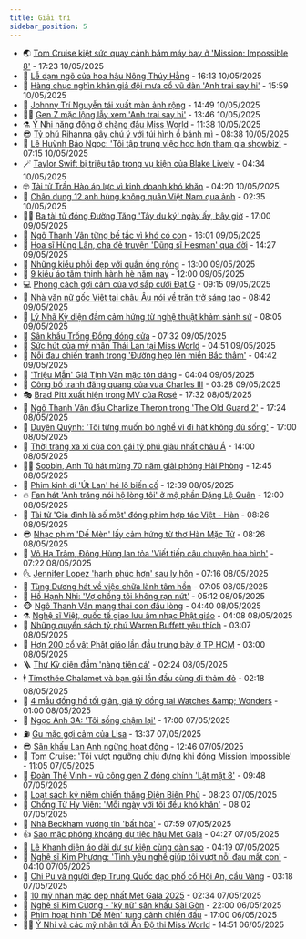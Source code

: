 ```yaml
---
title: Giải trí
sidebar_position: 5
---
```


<!-- vnexpress-giai-tri:START -->
- 🌏 [Tom Cruise kiệt sức quay cảnh bám máy bay ở &#39;Mission: Impossible 8&#39;](https://vnexpress.net/tom-cruise-kiet-suc-quay-canh-bam-may-bay-o-mission-impossible-8-4884034.html) - 17:23 10/05/2025
- 💫 [Lễ dạm ngõ của hoa hậu Nông Thúy Hằng](https://vnexpress.net/le-dam-ngo-cua-hoa-hau-nong-thuy-hang-4884234.html) - 16:13 10/05/2025
- 🌮 [Hàng chục nghìn khán giả đội mưa cổ vũ dàn &#39;Anh trai say hi&#39;](https://vnexpress.net/hang-chuc-nghin-khan-gia-doi-mua-co-vu-dan-anh-trai-say-hi-4884243.html) - 15:59 10/05/2025
- 🧠 [Johnny Trí Nguyễn tái xuất màn ảnh rộng](https://vnexpress.net/johnny-tri-nguyen-tai-xuat-man-anh-rong-4884203.html) - 14:49 10/05/2025
- 👨‍🏫 [Gen Z mặc lộng lẫy xem &#39;Anh trai say hi&#39;](https://vnexpress.net/gen-z-mac-long-lay-xem-anh-trai-say-hi-4884222.html) - 13:46 10/05/2025
- ⚗️ [Ý Nhi năng động ở chặng đầu Miss World](https://vnexpress.net/y-nhi-nang-dong-o-chang-dau-miss-world-4882909.html) - 11:38 10/05/2025
- 😎 [Tỷ phú Rihanna gây chú ý với túi hình ổ bánh mì](https://vnexpress.net/ty-phu-rihanna-gay-chu-y-voi-tui-hinh-o-banh-mi-4884057.html) - 08:38 10/05/2025
- 🫣 [Lê Huỳnh Bảo Ngọc: &#39;Tôi tập trung việc học hơn tham gia showbiz&#39;](https://vnexpress.net/le-huynh-bao-ngoc-toi-tap-trung-viec-hoc-hon-tham-gia-showbiz-4880892.html) - 07:15 10/05/2025
- 🪄 [Taylor Swift bị triệu tập trong vụ kiện của Blake Lively](https://vnexpress.net/taylor-swift-bi-trieu-tap-trong-vu-kien-cua-blake-lively-4884020.html) - 04:34 10/05/2025
- 🤓 [Tài tử Trần Hào áp lực vì kinh doanh khó khăn](https://vnexpress.net/tai-tu-tran-hao-ap-luc-vi-kinh-doanh-kho-khan-4884071.html) - 04:20 10/05/2025
- 🫶 [Chân dung 12 anh hùng không quân Việt Nam qua ảnh](https://vnexpress.net/chan-dung-12-anh-hung-khong-quan-viet-nam-qua-anh-4882417.html) - 02:35 10/05/2025
- 🧑‍🏫 [Ba tài tử đóng Đường Tăng &#39;Tây du ký&#39; ngày ấy, bây giờ](https://vnexpress.net/ba-tai-tu-dong-duong-tang-tay-du-ky-ngay-ay-bay-gio-4883745.html) - 17:00 09/05/2025
- 🦄 [Ngô Thanh Vân từng bế tắc vì khó có con](https://vnexpress.net/ngo-thanh-van-tung-be-tac-vi-kho-co-con-4883916.html) - 16:01 09/05/2025
- 💫 [Họa sĩ Hùng Lân, cha đẻ truyện &#39;Dũng sĩ Hesman&#39; qua đời](https://vnexpress.net/hoa-si-hung-lan-cha-de-truyen-dung-si-hesman-qua-doi-4883924.html) - 14:27 09/05/2025
- 🎊 [Những kiểu phối đẹp với quần ống rộng](https://vnexpress.net/nhung-kieu-phoi-dep-voi-quan-ong-rong-4881931.html) - 13:00 09/05/2025
- 👹 [9 kiểu áo tắm thịnh hành hè năm nay](https://vnexpress.net/9-kieu-ao-tam-thinh-hanh-he-nam-nay-4878256.html) - 12:00 09/05/2025
- 💻 [Phong cách gợi cảm của vợ sắp cưới Đạt G](https://vnexpress.net/phong-cach-goi-cam-cua-vo-sap-cuoi-dat-g-4881888.html) - 09:15 09/05/2025
- 🤡 [Nhà văn nữ gốc Việt tại châu Âu nói về trăn trở sáng tạo](https://vnexpress.net/nha-van-nu-goc-viet-tai-chau-au-noi-ve-tran-tro-sang-tao-4883520.html) - 08:42 09/05/2025
- 🥰 [Lý Nhã Kỳ diện đầm cảm hứng từ nghệ thuật khảm sành sứ](https://vnexpress.net/ly-nha-ky-dien-dam-cam-hung-tu-nghe-thuat-kham-sanh-su-4883652.html) - 08:05 09/05/2025
- 🚀 [Sân khấu Trống Đồng đóng cửa](https://vnexpress.net/san-khau-trong-dong-dong-cua-4883733.html) - 07:32 09/05/2025
- 📝 [Sức hút của mỹ nhân Thái Lan tại Miss World](https://vnexpress.net/suc-hut-cua-my-nhan-thai-lan-tai-miss-world-4883296.html) - 04:51 09/05/2025
- 🐲 [Nỗi đau chiến tranh trong &#39;Đường hẹp lên miền Bắc thẳm&#39;](https://vnexpress.net/noi-dau-chien-tranh-trong-duong-hep-len-mien-bac-tham-4867204.html) - 04:42 09/05/2025
- 🎃 [&#39;Triệu Mẫn&#39; Giả Tịnh Văn mặc tôn dáng](https://vnexpress.net/trieu-man-gia-tinh-van-mac-ton-dang-4883635.html) - 04:04 09/05/2025
- 🤠 [Công bố tranh đăng quang của vua Charles III](https://vnexpress.net/cong-bo-tranh-dang-quang-cua-vua-charles-iii-4883570.html) - 03:28 09/05/2025
- 🎭 [Brad Pitt xuất hiện trong MV của Rosé](https://vnexpress.net/brad-pitt-xuat-hien-trong-mv-cua-rose-4883501.html) - 17:32 08/05/2025
- 🧰 [Ngô Thanh Vân đấu Charlize Theron trong &#39;The Old Guard 2&#39;](https://vnexpress.net/ngo-thanh-van-dau-charlize-theron-trong-the-old-guard-2-4883502.html) - 17:24 08/05/2025
- 🦍 [Duyên Quỳnh: &#39;Tôi từng muốn bỏ nghề vì đi hát không đủ sống&#39;](https://vnexpress.net/duyen-quynh-toi-tung-muon-bo-nghe-vi-di-hat-khong-du-song-4881637.html) - 17:00 08/05/2025
- 🌝 [Thời trang xa xỉ của con gái tỷ phú giàu nhất châu Á](https://vnexpress.net/thoi-trang-xa-xi-cua-con-gai-ty-phu-giau-nhat-chau-a-4883143.html) - 14:00 08/05/2025
- 🧑‍💻 [Soobin, Anh Tú hát mừng 70 năm giải phóng Hải Phòng](https://vnexpress.net/soobin-anh-tu-hat-mung-70-nam-giai-phong-hai-phong-4883436.html) - 12:45 08/05/2025
- 🥸 [Phim kinh dị &#39;Út Lan&#39; hé lộ biến cố](https://vnexpress.net/phim-kinh-di-ut-lan-he-lo-bien-co-4883400.html) - 12:39 08/05/2025
- 🔥 [Fan hát &#39;Ánh trăng nói hộ lòng tôi&#39; ở mộ phần Đặng Lệ Quân](https://vnexpress.net/fan-hat-anh-trang-noi-ho-long-toi-o-mo-phan-dang-le-quan-4883312.html) - 12:00 08/05/2025
- 🐎 [Tài tử &#39;Gia đình là số một&#39; đóng phim hợp tác Việt - Hàn](https://vnexpress.net/tai-tu-gia-dinh-la-so-mot-dong-phim-hop-tac-viet-han-4883185.html) - 08:26 08/05/2025
- 😎 [Nhạc phim &#39;Dế Mèn&#39; lấy cảm hứng từ thơ Hàn Mặc Tử](https://vnexpress.net/nhac-phim-de-men-lay-cam-hung-tu-tho-han-mac-tu-4881727.html) - 08:26 08/05/2025
- 🦄 [Võ Hạ Trâm, Đông Hùng lan tỏa &#39;Viết tiếp câu chuyện hòa bình&#39;](https://vnexpress.net/vo-ha-tram-dong-hung-lan-toa-viet-tiep-cau-chuyen-hoa-binh-4883092.html) - 07:22 08/05/2025
- 🌜 [Jennifer Lopez &#39;hạnh phúc hơn&#39; sau ly hôn](https://vnexpress.net/jennifer-lopez-hanh-phuc-hon-sau-ly-hon-4883134.html) - 07:16 08/05/2025
- 🚦 [Tùng Dương hát về việc chữa lành tâm hồn](https://vnexpress.net/tung-duong-hat-ve-viec-chua-lanh-tam-hon-4883107.html) - 07:05 08/05/2025
- 🧐 [Hồ Hạnh Nhi: &#39;Vợ chồng tôi không rạn nứt&#39;](https://vnexpress.net/ho-hanh-nhi-vo-chong-toi-khong-ran-nut-4883194.html) - 05:12 08/05/2025
- 🐵 [Ngô Thanh Vân mang thai con đầu lòng](https://vnexpress.net/ngo-thanh-van-mang-thai-con-dau-long-4883220.html) - 04:40 08/05/2025
- ⚗️ [Nghệ sĩ Việt, quốc tế giao lưu âm nhạc Phật giáo](https://vnexpress.net/nghe-si-viet-quoc-te-giao-luu-am-nhac-phat-giao-4882822.html) - 04:08 08/05/2025
- 👺 [Những quyển sách tỷ phú Warren Buffett yêu thích](https://vnexpress.net/nhung-quyen-sach-ty-phu-warren-buffett-yeu-thich-4882329.html) - 03:07 08/05/2025
- 🌊 [Hơn 200 cổ vật Phật giáo lần đầu trưng bày ở TP HCM](https://vnexpress.net/hon-200-co-vat-phat-giao-lan-dau-trung-bay-o-tp-hcm-4882082.html) - 03:00 08/05/2025
- 🪜 [Thư Kỳ diện đầm &#39;nàng tiên cá&#39;](https://vnexpress.net/thu-ky-dien-dam-nang-tien-ca-4883065.html) - 02:24 08/05/2025
- 🕴 [Timothée Chalamet và bạn gái lần đầu cùng đi thảm đỏ](https://vnexpress.net/timothee-chalamet-va-ban-gai-lan-dau-cung-di-tham-do-4883039.html) - 02:18 08/05/2025
- 💃 [4 mẫu đồng hồ tối giản, giá tỷ đồng tại Watches &amp;amp; Wonders](https://vnexpress.net/4-mau-dong-ho-toi-gian-gia-ty-dong-tai-watches-wonders-4882645.html) - 01:00 08/05/2025
- 🦄 [Ngọc Anh 3A: &#39;Tôi sống chậm lại&#39;](https://vnexpress.net/ngoc-anh-3a-toi-song-cham-lai-4882062.html) - 17:00 07/05/2025
- ⛽️ [Gu mặc gợi cảm của Lisa](https://vnexpress.net/gu-mac-goi-cam-cua-lisa-4882839.html) - 13:37 07/05/2025
- 😎 [Sân khấu Lan Anh ngừng hoạt động](https://vnexpress.net/san-khau-lan-anh-ngung-hoat-dong-4882852.html) - 12:46 07/05/2025
- 🌊 [Tom Cruise: &#39;Tôi vượt ngưỡng chịu đựng khi đóng Mission Impossible&#39;](https://vnexpress.net/tom-cruise-toi-vuot-nguong-chiu-dung-khi-dong-mission-impossible-4882747.html) - 11:05 07/05/2025
- 🐲 [Đoàn Thế Vinh - vũ công gen Z đóng chính &#39;Lật mặt 8&#39;](https://vnexpress.net/doan-the-vinh-vu-cong-gen-z-dong-chinh-lat-mat-8-4882795.html) - 09:48 07/05/2025
- 💂 [Loạt sách kỷ niệm chiến thắng Điện Biên Phủ](https://vnexpress.net/loat-sach-ky-niem-chien-thang-dien-bien-phu-4882297.html) - 08:23 07/05/2025
- 🙉 [Chồng Từ Hy Viên: &#39;Mỗi ngày với tôi đều khó khăn&#39;](https://vnexpress.net/chong-tu-hy-vien-moi-ngay-voi-toi-deu-kho-khan-4882670.html) - 08:02 07/05/2025
- 💪 [Nhà Beckham vướng tin &#39;bất hòa&#39;](https://vnexpress.net/nha-beckham-vuong-tin-bat-hoa-4882589.html) - 07:59 07/05/2025
- 👍 [Sao mặc phóng khoáng dự tiệc hậu Met Gala](https://vnexpress.net/sao-mac-phong-khoang-du-tiec-hau-met-gala-4882663.html) - 04:27 07/05/2025
- 💪 [Lê Khanh diện áo dài dự sự kiện cùng dàn sao](https://vnexpress.net/le-khanh-dien-ao-dai-du-su-kien-cung-dan-sao-4882608.html) - 04:19 07/05/2025
- 💄 [Nghệ sĩ Kim Phương: &#39;Tình yêu nghề giúp tôi vượt nỗi đau mất con&#39;](https://vnexpress.net/nghe-si-kim-phuong-tinh-yeu-nghe-giup-toi-vuot-noi-dau-mat-con-4881896.html) - 04:10 07/05/2025
- 🦩 [Chi Pu và người đẹp Trung Quốc dạo phố cổ Hội An, cầu Vàng](https://vnexpress.net/chi-pu-va-nguoi-dep-trung-quoc-dao-pho-co-hoi-an-cau-vang-4882570.html) - 03:18 07/05/2025
- 🥸 [10 mỹ nhân mặc đẹp nhất Met Gala 2025](https://vnexpress.net/10-my-nhan-mac-dep-nhat-met-gala-2025-4882431.html) - 02:34 07/05/2025
- 🧰 [Nghệ sĩ Kim Cương - &#39;kỳ nữ&#39; sân khấu Sài Gòn](https://vnexpress.net/nghe-si-kim-cuong-ky-nu-san-khau-sai-gon-4866049.html) - 22:00 06/05/2025
- 💼 [Phim hoạt hình &#39;Dế Mèn&#39; tung cảnh chiến đấu](https://vnexpress.net/phim-hoat-hinh-de-men-tung-canh-chien-dau-4882388.html) - 17:00 06/05/2025
- 🧑‍💻 [Ý Nhi và các mỹ nhân tới Ấn Độ thi Miss World](https://vnexpress.net/y-nhi-va-cac-my-nhan-toi-an-do-thi-miss-world-4881819.html) - 14:51 06/05/2025<!-- vnexpress-giai-tri:END -->

